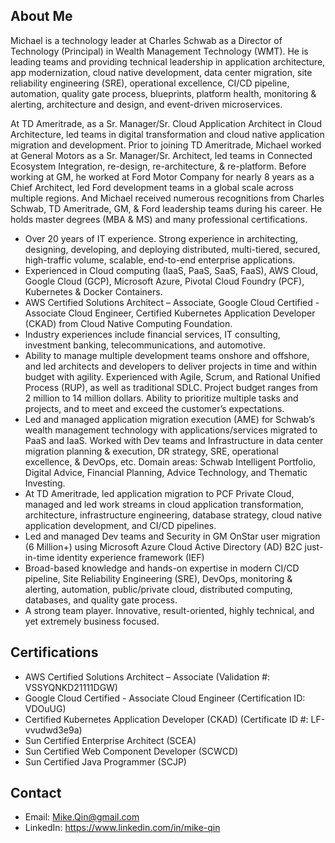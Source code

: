 ## About Me

Michael is a technology leader at Charles Schwab as a Director of Technology (Principal) in Wealth Management Technology (WMT). He is leading teams and providing technical leadership in application architecture, app modernization, cloud native development, data center migration, site reliability engineering (SRE), operational excellence, CI/CD pipeline, automation, quality gate process, blueprints, platform health, monitoring & alerting, architecture and design, and event-driven microservices. 

At TD Ameritrade, as a Sr. Manager/Sr. Cloud Application Architect in Cloud Architecture, led teams in digital transformation and cloud native application migration and development. Prior to joining TD Ameritrade, Michael worked at General Motors as a Sr. Manager/Sr. Architect, led teams in Connected Ecosystem Integration, re-design, re-architecture, & re-platform. Before working at GM, he worked at Ford Motor Company for nearly 8 years as a Chief Architect, led Ford development teams in a global scale across multiple regions. And Michael received numerous recognitions from Charles Schwab, TD Ameritrade, GM, & Ford leadership teams during his career. He holds master degrees (MBA & MS) and many professional certifications.

-	Over 20 years of IT experience. Strong experience in architecting, designing, developing, and deploying distributed, multi-tiered, secured, high-traffic volume, scalable, end-to-end enterprise applications.
-	Experienced in Cloud computing (IaaS, PaaS, SaaS, FaaS), AWS Cloud, Google Cloud (GCP), Microsoft Azure, Pivotal Cloud Foundry (PCF), Kubernetes & Docker Containers.
-	AWS Certified Solutions Architect – Associate, Google Cloud Certified - Associate Cloud Engineer, Certified Kubernetes Application Developer (CKAD) from Cloud Native Computing Foundation.
-	Industry experiences include financial services, IT consulting, investment banking, telecommunications, and automotive.
-	Ability to manage multiple development teams onshore and offshore, and led architects and developers to deliver projects in time and within budget with agility. Experienced with Agile, Scrum, and Rational Unified Process (RUP), as well as traditional SDLC. Project budget ranges from 2 million to 14 million dollars. Ability to prioritize multiple tasks and projects, and to meet and exceed the customer’s expectations.
-	Led and managed application migration execution (AME) for Schwab’s wealth management technology with applications/services migrated to PaaS and IaaS. Worked with Dev teams and Infrastructure in data center migration planning & execution, DR strategy, SRE, operational excellence, & DevOps, etc. Domain areas: Schwab Intelligent Portfolio, Digital Advice, Financial Planning, Advice Technology, and Thematic Investing.
-	At TD Ameritrade, led application migration to PCF Private Cloud, managed and led work streams in cloud application transformation, architecture, infrastructure engineering, database strategy, cloud native application development, and CI/CD pipelines.
-	Led and managed Dev teams and Security in GM OnStar user migration (6 Million+) using Microsoft Azure Cloud Active Directory (AD) B2C just-in-time identity experience framework (IEF)
-	Broad-based knowledge and hands-on expertise in modern CI/CD pipeline, Site Reliability Engineering (SRE), DevOps, monitoring & alerting, automation, public/private cloud, distributed computing, databases, and quality gate process.
-	A strong team player. Innovative, result-oriented, highly technical, and yet extremely business focused.

## Certifications
- AWS Certified Solutions Architect – Associate (Validation #: VSSYQNKD21111DGW)
- Google Cloud Certified - Associate Cloud Engineer (Certification ID: VDOuUG)
-	Certified Kubernetes Application Developer (CKAD) (Certificate ID #: LF-vvudwd3e9a)
-	Sun Certified Enterprise Architect (SCEA)
-	Sun Certified Web Component Developer (SCWCD)
-	Sun Certified Java Programmer (SCJP)

## Contact
- Email: Mike.Qin@gmail.com
- LinkedIn: https://www.linkedin.com/in/mike-qin
